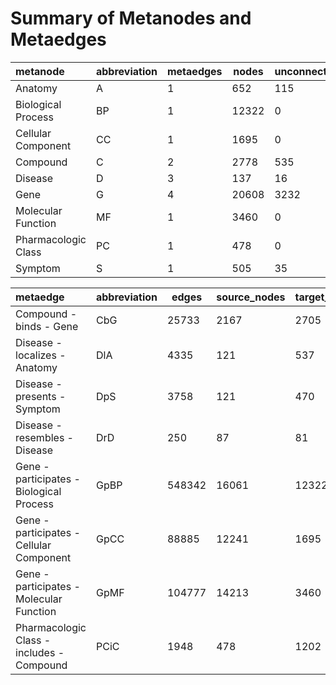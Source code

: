 # Summary of Metanodes and Metaedges

| metanode            | abbreviation | metaedges | nodes | unconnected_nodes |
|:--------------------|--------------|-----------|-------|-------------------|
| Anatomy             | A            | 1         | 652   | 115               |
| Biological Process  | BP           | 1         | 12322 | 0                 |
| Cellular Component  | CC           | 1         | 1695  | 0                 |
| Compound            | C            | 2         | 2778  | 535               |
| Disease             | D            | 3         | 137   | 16                |
| Gene                | G            | 4         | 20608 | 3232              |
| Molecular Function  | MF           | 1         | 3460  | 0                 |
| Pharmacologic Class | PC           | 1         | 478   | 0                 |
| Symptom             | S            | 1         | 505   | 35                |

| metaedge                                  | abbreviation | edges  | source_nodes | target_nodes |
|:------------------------------------------|--------------|--------|--------------|--------------|
| Compound - binds - Gene                   | CbG          | 25733  | 2167         | 2705         |
| Disease - localizes - Anatomy             | DlA          | 4335   | 121          | 537          |
| Disease - presents - Symptom              | DpS          | 3758   | 121          | 470          |
| Disease - resembles - Disease             | DrD          | 250    | 87           | 81           |
| Gene - participates - Biological Process  | GpBP         | 548342 | 16061        | 12322        |
| Gene - participates - Cellular Component  | GpCC         | 88885  | 12241        | 1695         |
| Gene - participates - Molecular Function  | GpMF         | 104777 | 14213        | 3460         |
| Pharmacologic Class - includes - Compound | PCiC         | 1948   | 478          | 1202         |
